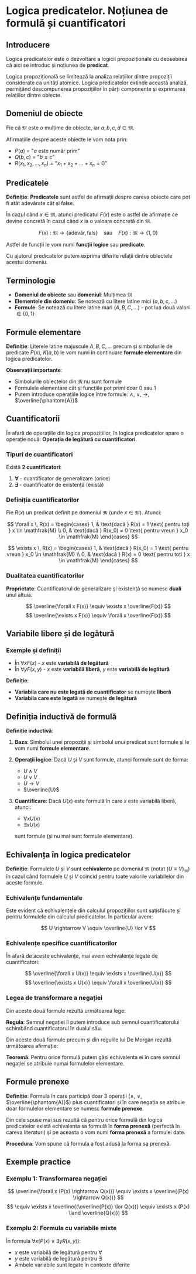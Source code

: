 # Logica predicatelor. Noțiunea de formulă și cuantificatori

## Introducere

Logica predicatelor este o dezvoltare a logicii propoziționale cu deosebirea că aici se introduc și noțiunea de **predicat**.

Logica propozițională se limitează la analiza relațiilor dintre propoziții considerate ca unități atomice. Logica predicatelor extinde această analiză, permițând descompunerea propozițiilor în părți componente și exprimarea relațiilor dintre obiecte.

## Domeniul de obiecte

Fie că $\mathfrak{M}$ este o mulțime de obiecte, iar $a, b, c, d \in \mathfrak{M}$.

Afirmațiile despre aceste obiecte le vom nota prin:
- $P(a)$ = "$a$ este număr prim"
- $Q(b, c)$ = "$b \leq c$"
- $R(x_1, x_2, \ldots, x_n)$ = "$x_1 + x_2 + \ldots + x_n = 0$"

## Predicatele

**Definiție**: **Predicatele** sunt astfel de afirmații despre careva obiecte care pot fi atât adevărate cât și false.

În cazul când $x \in \mathfrak{M}$, atunci predicatul $F(x)$ este o astfel de afirmație ce devine concretă în cazul când $x$ ia o valoare concretă din $\mathfrak{M}$.

$$
F(x): \mathfrak{M} \rightarrow \{\text{adevăr}, \text{fals}\} \quad \text{sau} \quad F(x): \mathfrak{M} \rightarrow \{1, 0\}
$$

Astfel de funcții le vom numi **funcții logice** sau **predicate**.

Cu ajutorul predicatelor putem exprima diferite relații dintre obiectele acestui domeniu.

## Terminologie

- **Domeniul de obiecte** sau **domeniul**: Mulțimea $\mathfrak{M}$
- **Elementele din domeniu**: Se notează cu litere latine mici ($a, b, c, \ldots$)
- **Formule**: Se notează cu litere latine mari ($A, B, C, \ldots$) - pot lua două valori $\in \{0, 1\}$

## Formule elementare

**Definiție**: Literele latine majuscule $A, B, C, \ldots$ precum și simbolurile de predicate $P(x)$, $K(a, b)$ le vom numi în continuare **formule elementare** din logica predicatelor.

**Observații importante**:
- Simbolurile obiectelor din $\mathfrak{M}$ nu sunt formule
- Formulele elementare cât și funcțiile pot primi doar 0 sau 1
- Putem introduce operațiile logice între formule: $\land$, $\lor$, $\rightarrow$, $\overline{\phantom{A}}$

## Cuantificatorii

În afară de operațiile din logica propozițiilor, în logica predicatelor apare o operație nouă: **Operația de legătură cu cuantificatori**.

### Tipuri de cuantificatori

Există **2 cuantificatori**:

1. **$\forall$** - cuantificator de generalizare (orice)
2. **$\exists$** - cuantificator de existență (există)

### Definiția cuantificatorilor

Fie $R(x)$ un predicat definit pe domeniul $\mathfrak{M}$ (unde $x \in \mathfrak{M}$). Atunci:

$$
\forall x \, R(x) = \begin{cases}
1, & \text{dacă } R(x) = 1 \text{ pentru toți } x \in \mathfrak{M} \\
0, & \text{dacă } R(x_0) = 0 \text{ pentru vreun } x_0 \in \mathfrak{M}
\end{cases}
$$

$$
\exists x \, R(x) = \begin{cases}
1, & \text{dacă } R(x_0) = 1 \text{ pentru vreun } x_0 \in \mathfrak{M} \\
0, & \text{dacă } R(x) = 0 \text{ pentru toți } x \in \mathfrak{M}
\end{cases}
$$

### Dualitatea cuantificatorilor

**Proprietate**: Cuantificatorul de generalizare și existență se numesc **duali** unul altuia.

$$
\overline{\forall x F(x)} \equiv \exists x \overline{F(x)}
$$
$$
\overline{\exists x F(x)} \equiv \forall x \overline{F(x)}
$$

## Variabile libere și de legătură

### Exemple și definiții

- În $\forall x F(x)$ - $x$ este **variabilă de legătură**
- În $\forall y F(x, y)$ - $x$ este **variabilă liberă**, $y$ este **variabilă de legătură**

**Definiție**: 
- **Variabila care nu este legată de cuantificator** se numește **liberă**
- **Variabila care este legată** se numește **de legătură**

## Definiția inductivă de formulă

**Definiție inductivă**:

1. **Baza**: Simbolul unei propoziții și simbolul unui predicat sunt formule și le vom numi **formule elementare**.

2. **Operații logice**: Dacă $U$ și $V$ sunt formule, atunci formule sunt de forma:
   - $U \land V$
   - $U \lor V$ 
   - $U \rightarrow V$
   - $\overline{U}$

3. **Cuantificare**: Dacă $U(x)$ este formulă în care $x$ este variabilă liberă, atunci:
   - $\forall x U(x)$
   - $\exists x U(x)$
   
   sunt formule (și nu mai sunt formule elementare).

## Echivalența în logica predicatelor

**Definiție**: Formulele $U$ și $V$ sunt **echivalente** pe domeniul $\mathfrak{M}$ (notat $(U \equiv V)_{\mathfrak{M}}$) în cazul când formulele $U$ și $V$ coincid pentru toate valorile variabilelor din aceste formule.

### Echivalențe fundamentale

Este evident că echivalențele din calculul propozițiilor sunt satisfăcute și pentru formulele din calculul predicatelor. În particular avem:

$$
U \rightarrow V \equiv \overline{U} \lor V
$$

### Echivalențe specifice cuantificatorilor

În afară de aceste echivalențe, mai avem echivalențe legate de cuantificatori:

$$
\overline{\forall x U(x)} \equiv \exists x \overline{U(x)}
$$
$$
\overline{\exists x U(x)} \equiv \forall x \overline{U(x)}
$$

### Legea de transformare a negației

Din aceste două formule rezultă următoarea lege:

**Regula**: Semnul negației îl putem introduce sub semnul cuantificatorului schimbând cuantificatorul în dualul său.

Din aceste două formule precum și din regulile lui De Morgan rezultă următoarea afirmație:

**Teoremă**: Pentru orice formulă putem găsi echivalenta ei în care semnul negației se atribuie numai formulelor elementare.

## Formule prenexe

**Definiție**: Formula în care participă doar 3 operații ($\land$, $\lor$, $\overline{\phantom{A}}$) plus cuantificatori și în care negația se atribuie doar formulelor elementare se numesc **formule prenexe**.

Din cele spuse mai sus rezultă că pentru orice formulă din logica predicatelor există echivalenta sa formulă în **forma prenexă** (perfectă în careva literaturi) și pe aceasta o vom numi **forma prenexă** a formulei date.

**Procedura**: Vom spune că formula a fost adusă la forma sa prenexă.

## Exemple practice

### Exemplu 1: Transformarea negației
$$
\overline{\forall x (P(x) \rightarrow Q(x))} \equiv \exists x \overline{(P(x) \rightarrow Q(x))}
$$
$$
\equiv \exists x \overline{(\overline{P(x)} \lor Q(x))} \equiv \exists x (P(x) \land \overline{Q(x)})
$$

### Exemplu 2: Formula cu variabile mixte
În formula $\forall x (P(x) \lor \exists y R(x,y))$:
- $x$ este variabilă de legătură pentru $\forall$
- $y$ este variabilă de legătură pentru $\exists$
- Ambele variabile sunt legate în contexte diferite

